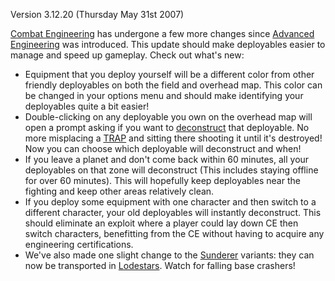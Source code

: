 Version 3.12.20 (Thursday May 31st 2007)

[Combat Engineering](../certifications/Combat_Engineering.md) has undergone a
few more changes since
[Advanced Engineering](../certifications/Advanced_Engineering.md) was
introduced. This update should make deployables easier to manage and speed up
gameplay. Check out what's new:

- Equipment that you deploy yourself will be a different color from other
  friendly deployables on both the field and overhead map. This color can be
  changed in your options menu and should make identifying your deployables
  quite a bit easier!
- Double-clicking on any deployable you own on the overhead map will open a
  prompt asking if you want to [deconstruct](../terminology/Deconstruct.md) that
  deployable. No more misplacing a [TRAP](TRAP.md) and sitting there shooting it
  until it's destroyed! Now you can choose which deployable will deconstruct and
  when!
- If you leave a planet and don't come back within 60 minutes, all your
  deployables on that zone will deconstruct (This includes staying offline for
  over 60 minutes). This will hopefully keep deployables near the fighting and
  keep other areas relatively clean.
- If you deploy some equipment with one character and then switch to a different
  character, your old deployables will instantly deconstruct. This should
  eliminate an exploit where a player could lay down CE then switch characters,
  benefitting from the CE without having to acquire any engineering
  certifications.
- We've also made one slight change to the [Sunderer](../vehicles/Sunderer.md)
  variants: they can now be transported in [Lodestars](../vehicles/Lodestar.md).
  Watch for falling base crashers!

<!--[Category:Patches](../Category:Patches.md)-->
